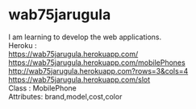 # wab75jarugula<br>
I am learning to develop the web applications.<br>
Heroku :<br>
<https://wab75jarugula.herokuapp.com/><br>
<https://wab75jarugula.herokuapp.com/mobilePhones><br>
<http://wab75jarugula.herokuapp.com?rows=3&cols=4><br>
<https://wab75jarugula.herokuapp.com/slot><br>
Class : MobilePhone <br>
Attributes: brand,model,cost,color
